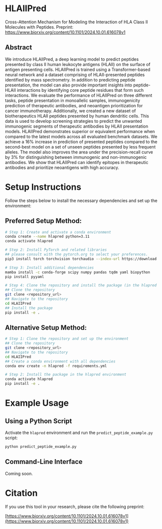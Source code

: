 # HLAIIPred
Cross-Attention Mechanism for Modeling the Interaction of HLA Class II Molecules with Peptides.
Preprint: https://www.biorxiv.org/content/10.1101/2024.10.01.616078v1

## Abstract 
We introduce HLAIIPred, a deep learning model to predict peptides presented by class II human leukocyte antigens (HLAII) on the surface of antigen presenting cells. HLAIIPred is trained using a Transformer-based neural network and a dataset comprising of HLAII-presented peptides identified by mass spectrometry. In addition to predicting peptide presentation, the model can also provide important insights into peptide-HLAII interactions by identifying core peptide residues that form such interactions. We evaluate the performance of HLAIIPred on three different tasks, peptide presentation in monoallelic samples, immunogenicity prediction of therapeutic antibodies, and neoantigen prioritization for cancer immunotherapy. Additionally, we created a new dataset of biotherapeutics HLAII peptides presented by human dendritic cells. This data is used to develop screening strategies to predict the unwanted immunogenic segments of therapeutic antibodies by HLAII presentation models. HLAIIPred demonstrates superior or equivalent performance when compared to the latest models across all evaluated benchmark datasets. We achieve a 16% increase in prediction of presented peptides compared to the second-best model on a set of unseen peptides presented by less frequent alleles. The model also improves the area under the precision-recall curve by 3% for distinguishing between immunogenic and non-immunogenic antibodies. We show that HLAIIPred can identify epitopes in therapeutic antibodies and prioritize neoantigens with high accuracy.



# Setup Instructions
Follow the steps below to install the necessary dependencies and set up the environment:

## Preferred Setup Method:

```bash
# Step 1: Create and activate a conda environment
conda create --name hlapred python=3.11
conda activate hlapred

# Step 2: Install PyTorch and related libraries
## please consult with the pytorch.org to select your preferences.
pip3 install torch torchvision torchaudio --index-url https://download.pytorch.org/whl/cu118

# Step 3: Install additional dependencies
mamba install -c conda-forge scipy numpy pandas tqdm yaml biopython
pip install pyyaml

# Step 4: Clone the repository and install the package (in the hlapred environment)
## Clone the repository
git clone <repository_url>
## Navigate to the repository
cd HLAIIPred
## Install the package
pip install -e .
```

## Alternative Setup Method:

```bash
# Step 1: Clone the repository and set up the environment
## Clone the repository
git clone <repository_url>
## Navigate to the repository
cd HLAIIPred
## Create a conda environment with all dependencies
conda env create -n hlapred -f requirements.yml

# Step 2: Install the package in the hlapred environment
conda activate hlapred
pip install -e .
```

# Example Usage

## Using a Python Script

Activate the `hlapred` environment and run the `predict_peptide_example.py` script:

```bash
python predict_peptide_example.py
```

## Command-Line Interface

Coming soon.


# Citation

If you use this tool in your research, please cite the following preprint:

[https://www.biorxiv.org/content/10.1101/2024.10.01.616078v1](https://www.biorxiv.org/content/10.1101/2024.10.01.616078v1)
